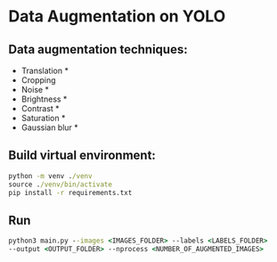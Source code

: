 # Data Augmentation on YOLO

## Data augmentation techniques:
- Translation *
- Cropping 
- Noise *
- Brightness *
- Contrast *
- Saturation *
- Gaussian blur *

## Build virtual environment:
```bat
python -m venv ./venv
source ./venv/bin/activate
pip install -r requirements.txt
```
## Run 
```bat
python3 main.py --images <IMAGES_FOLDER> --labels <LABELS_FOLDER> 
--output <OUTPUT_FOLDER> --nprocess <NUMBER_OF_AUGMENTED_IMAGES>
```